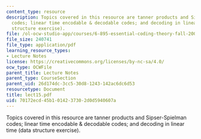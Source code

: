 ```yaml
---
content_type: resource
description: Topics covered in this resource are tanner products and Sipser-Spielman
  codes; linear time encodable & decodable codes; and decoding in linear time (data
  structure exercise).
file: /ol-ocw-studio-app/courses/6-895-essential-coding-theory-fall-2004/70172ecd45b1014237302d0d5940607a_lect15.pdf
file_size: 240741
file_type: application/pdf
learning_resource_types:
- Lecture Notes
license: https://creativecommons.org/licenses/by-nc-sa/4.0/
ocw_type: OCWFile
parent_title: Lecture Notes
parent_type: CourseSection
parent_uid: 26d174dc-3cc5-30d8-1243-142ac6dc6d53
resourcetype: Document
title: lect15.pdf
uid: 70172ecd-45b1-0142-3730-2d0d5940607a
---
```

Topics covered in this resource are tanner products and Sipser-Spielman codes; linear time encodable & decodable codes; and decoding in linear time (data structure exercise).